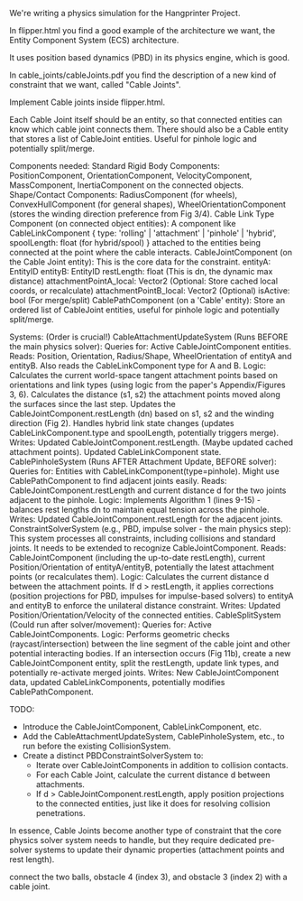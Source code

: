 We're writing a physics simulation for the Hangprinter Project.

In flipper.html you find a good example of the architecture we want,
the Entity Component System (ECS) architecture.

It uses position based dynamics (PBD) in its physics engine, which is good.

In cable_joints/cableJoints.pdf you find the description of a new
kind of constraint that we want, called "Cable Joints".

Implement Cable joints inside flipper.html.

Each Cable Joint itself should be an entity, so that connected entities can know which cable joint connects them.
There should also be a Cable entity that stores a list of CableJoint entities. Useful for pinhole logic and potentially split/merge.

Components needed:
Standard Rigid Body Components: PositionComponent, OrientationComponent, VelocityComponent, MassComponent, InertiaComponent on the connected objects.
Shape/Contact Components: RadiusComponent (for wheels), ConvexHullComponent (for general shapes), WheelOrientationComponent (stores the winding direction preference from Fig 3/4).
Cable Link Type Component (on connected object entities): A component like CableLinkComponent { type: 'rolling' | 'attachment' | 'pinhole' | 'hybrid', spoolLength: float (for hybrid/spool) } attached to the entities being connected at the point where the cable interacts.
CableJointComponent (on the Cable Joint entity): This is the core data for the constraint.
  entityA: EntityID
  entityB: EntityID
  restLength: float (This is dn, the dynamic max distance)
  attachmentPointA_local: Vector2 (Optional: Store cached local coords, or recalculate)
  attachmentPointB_local: Vector2 (Optional)
isActive: bool (For merge/split)
CablePathComponent (on a 'Cable' entity): Store an ordered list of CableJoint entities, useful for pinhole logic and potentially split/merge.

Systems: (Order is crucial!)
CableAttachmentUpdateSystem (Runs BEFORE the main physics solver):
Queries for: Active CableJointComponent entities.
Reads: Position, Orientation, Radius/Shape, WheelOrientation of entityA and entityB. Also reads the CableLinkComponent type for A and B.
Logic:
  Calculates the current world-space tangent attachment points based on orientations and link types (using logic from the paper's Appendix/Figures 3, 6).
  Calculates the distance (s1, s2) the attachment points moved along the surfaces since the last step.
  Updates the CableJointComponent.restLength (dn) based on s1, s2 and the winding direction (Fig 2).
  Handles hybrid link state changes (updates CableLinkComponent.type and spoolLength, potentially triggers merge).
Writes: Updated CableJointComponent.restLength. (Maybe updated cached attachment points). Updated CableLinkComponent state.
CablePinholeSystem (Runs AFTER Attachment Update, BEFORE solver):
Queries for: Entities with CableLinkComponent(type=pinhole). Might use CablePathComponent to find adjacent joints easily.
Reads: CableJointComponent.restLength and current distance d for the two joints adjacent to the pinhole.
Logic: Implements Algorithm 1 (lines 9-15) - balances rest lengths dn to maintain equal tension across the pinhole.
Writes: Updated CableJointComponent.restLength for the adjacent joints.
ConstraintSolverSystem (e.g., PBD, impulse solver - the main physics step):
This system processes all constraints, including collisions and standard joints.
It needs to be extended to recognize CableJointComponent.
Reads: CableJointComponent (including the up-to-date restLength), current Position/Orientation of entityA/entityB, potentially the latest attachment points (or recalculates them).
Logic: Calculates the current distance d between the attachment points. If d > restLength, it applies corrections (position projections for PBD, impulses for impulse-based solvers) to entityA and entityB to enforce the unilateral distance constraint.
Writes: Updated Position/Orientation/Velocity of the connected entities.
CableSplitSystem (Could run after solver/movement):
Queries for: Active CableJointComponents.
Logic: Performs geometric checks (raycast/intersection) between the line segment of the cable joint and other potential interacting bodies. If an intersection occurs (Fig 11b), create a new CableJointComponent entity, split the restLength, update link types, and potentially re-activate merged joints.
Writes: New CableJointComponent data, updated CableLinkComponents, potentially modifies CablePathComponent.

TODO:
 - Introduce the CableJointComponent, CableLinkComponent, etc.
 - Add the CableAttachmentUpdateSystem, CablePinholeSystem, etc., to run before the existing CollisionSystem.
 - Create a distinct PBDConstraintSolverSystem to:
   * Iterate over CableJointComponents in addition to collision contacts.
   * For each Cable Joint, calculate the current distance d between attachments.
   * If d > CableJointComponent.restLength, apply position projections to the connected entities, just like it does for resolving collision penetrations.

In essence, Cable Joints become another type of constraint that the core physics solver system needs to handle, but they require dedicated pre-solver systems to update their dynamic properties (attachment points and rest length).


<task>
  connect the two balls, obstacle 4 (index 3),
  and obstacle 3 (index 2) with a cable joint.
</tasks>
